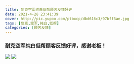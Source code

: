 ```yaml
---
title: 耐克空军纯白低帮顾客反馈好评
date: 2021-4-28 23:41:39
cover: http://pic.yupoo.com/ptbxcp/dbd616c3/97bff3ae.jpg
tags: [耐克,空军,纯白,低帮]
categories: [顾客反馈]
---
```


###  耐克空军纯白低帮顾客反馈好评，感谢老板！
![](http://pic.yupoo.com/ptbxcp/50da0cfd/80091639.jpg)
![](http://pic.yupoo.com/ptbxcp/dbd616c3/97bff3ae.jpg)
